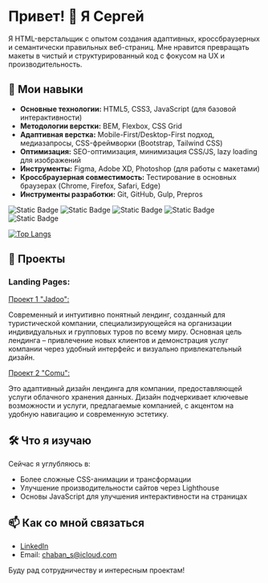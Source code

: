 # Привет! 👋 Я Сергей

Я HTML-верстальщик с опытом создания адаптивных, кроссбраузерных и семантически правильных веб-страниц. Мне нравится превращать макеты в чистый и структурированный код с фокусом на UX и производительность.

## 🔧 Мои навыки

- **Основные технологии:** HTML5, CSS3, JavaScript (для базовой интерактивности)
- **Методологии верстки:** BEM, Flexbox, CSS Grid
- **Адаптивная верстка:** Mobile-First/Desktop-First подход, медиазапросы, CSS-фреймворки (Bootstrap, Tailwind CSS)
- **Оптимизация:** SEO-оптимизация, минимизация CSS/JS, lazy loading для изображений
- **Инструменты:** Figma, Adobe XD, Photoshop (для работы с макетами)
- **Кроссбраузерная совместимость:** Тестирование в основных браузерах (Chrome, Firefox, Safari, Edge)
- **Инструменты разработки:** Git, GitHub, Gulp, Prepros

<img alt="Static Badge" src="https://img.shields.io/badge/JavaScript-yellow?logo=JavaScript&logoColor=white&label=%20"> <img alt="Static Badge" src="https://img.shields.io/badge/HTML-red?style=flat"> <img alt="Static Badge" src="https://img.shields.io/badge/%20%20%20-red?style=flat&logo=gulp&logoColor=red&labelColor=white&color=red">
<img alt="Static Badge" src="https://img.shields.io/badge/SASS-pink?style=flat"> <img alt="Static Badge" src="https://img.shields.io/badge/PYTHON-blue?style=flat&logo=python&labelColor=white">

[![Top Langs](https://github-readme-stats.vercel.app/api/top-langs/?username=ChabanSergii&layout=donut-vertical)](https://github.com/anuraghazra/github-readme-stats)

## 🚀 Проекты

### Landing Pages:
[Проект 1 "Jadoo":](https://chabansergii.github.io/travel-agency-landing-page/)

Современный и интуитивно понятный лендинг, созданный для туристической компании, специализирующейся на организации индивидуальных и групповых туров по всему миру. Основная цель лендинга – привлечение новых клиентов и демонстрация услуг компании через удобный интерфейс и визуально привлекательный дизайн.

[Проект 2 "Comu":](https://chabansergii.github.io/cloud-storage-company-landing-page/)

Это адаптивный дизайн лендинга для компании, предоставляющей услуги облачного хранения данных. Дизайн подчеркивает ключевые возможности и услуги, предлагаемые компанией, с акцентом на удобную навигацию и современную эстетику.

## 🛠️ Что я изучаю

Сейчас я углубляюсь в:
- Более сложные CSS-анимации и трансформации
- Улучшение производительности сайтов через Lighthouse
- Основы JavaScript для улучшения интерактивности на страницах

## 📫 Как со мной связаться

- [LinkedIn](https://www.linkedin.com/in/sergii-chaban-359052329/)
- Email: chaban_s@icloud.com
  
Буду рад сотрудничеству и интересным проектам!





